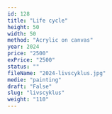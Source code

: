 ```yaml
---
id: 128
title: "Life cycle"
height: 50
width: 50
method: "Acrylic on canvas"
year: 2024
price: "2500"
exPrice: "2500"
status: ""
fileName: "2024-livscyklus.jpg"
medie: "painting"
draft: "False"
slug: "livscyklus"
weight: "110"
---
```

